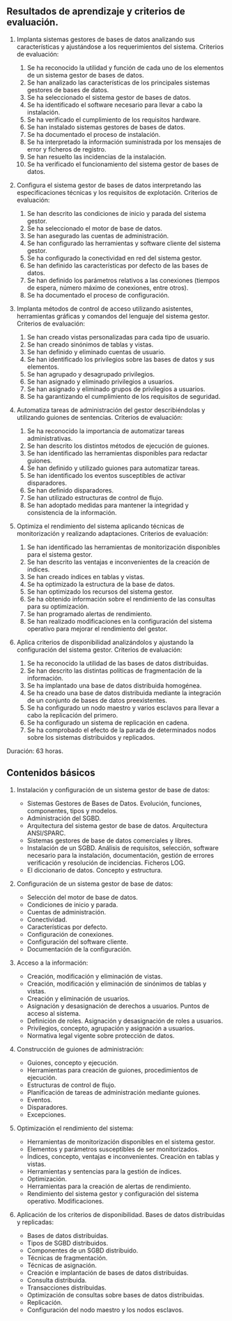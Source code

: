 ## Resultados de aprendizaje y criterios de evaluación.

1. Implanta sistemas gestores de bases de datos analizando sus características y ajustándose a los requerimientos del sistema. Criterios de evaluación:
    1. Se ha reconocido la utilidad y función de cada uno de los elementos de un sistema gestor de bases de datos.
    2. Se han analizado las características de los principales sistemas gestores de bases de datos.
    3. Se ha seleccionado el sistema gestor de bases de datos.
    4. Se ha identificado el software necesario para llevar a cabo la instalación.
    5. Se ha verificado el cumplimiento de los requisitos hardware.
    6. Se han instalado sistemas gestores de bases de datos.
    7. Se ha documentado el proceso de instalación.
    8. Se ha interpretado la información suministrada por los mensajes de error y ficheros de registro.
    9. Se han resuelto las incidencias de la instalación.
    10. Se ha verificado el funcionamiento del sistema gestor de bases de datos.

2. Configura el sistema gestor de bases de datos interpretando las especificaciones técnicas y los requisitos de explotación. Criterios de evaluación:
    1. Se han descrito las condiciones de inicio y parada del sistema gestor.
    2. Se ha seleccionado el motor de base de datos.
    3. Se han asegurado las cuentas de administración.
    4. Se han configurado las herramientas y software cliente del sistema gestor.
    5. Se ha configurado la conectividad en red del sistema gestor.
    6. Se han definido las características por defecto de las bases de datos.
    7. Se han definido los parámetros relativos a las conexiones (tiempos de espera, número máximo de conexiones, entre otros).
    8. Se ha documentado el proceso de configuración.

3. Implanta métodos de control de acceso utilizando asistentes, herramientas gráficas y comandos del lenguaje del sistema gestor. Criterios de evaluación:
    1. Se han creado vistas personalizadas para cada tipo de usuario.
    2. Se han creado sinónimos de tablas y vistas.
    3. Se han definido y eliminado cuentas de usuario.
    4. Se han identificado los privilegios sobre las bases de datos y sus elementos.
    5. Se han agrupado y desagrupado privilegios.
    6. Se han asignado y eliminado privilegios a usuarios.
    7. Se han asignado y eliminado grupos de privilegios a usuarios.
    8. Se ha garantizando el cumplimiento de los requisitos de seguridad.

4. Automatiza tareas de administración del gestor describiéndolas y utilizando guiones de sentencias. Criterios de evaluación:
    1. Se ha reconocido la importancia de automatizar tareas administrativas.
    2. Se han descrito los distintos métodos de ejecución de guiones.
    3. Se han identificado las herramientas disponibles para redactar guiones.
    4. Se han definido y utilizado guiones para automatizar tareas.
    5. Se han identificado los eventos susceptibles de activar disparadores.
    6. Se han definido disparadores.
    7. Se han utilizado estructuras de control de flujo.
    8. Se han adoptado medidas para mantener la integridad y consistencia de la información.

5. Optimiza el rendimiento del sistema aplicando técnicas de monitorización y realizando adaptaciones. Criterios de evaluación:
    1. Se han identificado las herramientas de monitorización disponibles para el sistema gestor.
    2. Se han descrito las ventajas e inconvenientes de la creación de índices.
    3. Se han creado índices en tablas y vistas.
    4. Se ha optimizado la estructura de la base de datos.
    5. Se han optimizado los recursos del sistema gestor.
    6. Se ha obtenido información sobre el rendimiento de las consultas para su optimización.
    7. Se han programado alertas de rendimiento.
    8. Se han realizado modificaciones en la configuración del sistema operativo para mejorar el rendimiento del gestor.

6. Aplica criterios de disponibilidad analizándolos y ajustando la configuración del sistema gestor. Criterios de evaluación:
    1. Se ha reconocido la utilidad de las bases de datos distribuidas.
    2. Se han descrito las distintas políticas de fragmentación de la información.
    3. Se ha implantado una base de datos distribuida homogénea.
    4. Se ha creado una base de datos distribuida mediante la integración de un conjunto de bases de datos preexistentes.
    5. Se ha configurado un nodo maestro y varios esclavos para llevar a cabo la replicación del primero.
    6. Se ha configurado un sistema de replicación en cadena.
    7. Se ha comprobado el efecto de la parada de determinados nodos sobre los sistemas distribuidos y replicados.

Duración: 63 horas.

## Contenidos básicos

1. Instalación y configuración de un sistema gestor de base de datos:
    - Sistemas Gestores de Bases de Datos. Evolución, funciones, componentes, tipos y modelos.
    - Administración del SGBD.
    - Arquitectura del sistema gestor de base de datos. Arquitectura ANSI/SPARC.
    - Sistemas gestores de base de datos comerciales y libres.
    - Instalación de un SGBD. Análisis de requisitos, selección, software necesario para la instalación, documentación, gestión de errores verificación y resolución de incidencias. Ficheros LOG.
    - El diccionario de datos. Concepto y estructura.

2. Configuración de un sistema gestor de base de datos:
    - Selección del motor de base de datos.
    - Condiciones de inicio y parada.
    - Cuentas de administración.
    - Conectividad.
    - Características por defecto.
    - Configuración de conexiones.
    - Configuración del software cliente.
    - Documentación de la configuración.

3. Acceso a la información:
    - Creación, modificación y eliminación de vistas.
    - Creación, modificación y eliminación de sinónimos de tablas y vistas.
    - Creación y eliminación de usuarios.
    - Asignación y desasignación de derechos a usuarios. Puntos de acceso al sistema.
    - Definición de roles. Asignación y desasignación de roles a usuarios.
    - Privilegios, concepto, agrupación y asignación a usuarios.
    - Normativa legal vigente sobre protección de datos.

4. Construcción de guiones de administración:
    - Guiones, concepto y ejecución.
    - Herramientas para creación de guiones, procedimientos de ejecución.
    - Estructuras de control de flujo.
    - Planificación de tareas de administración mediante guiones.
    - Eventos.
    - Disparadores.
    - Excepciones.

5. Optimización el rendimiento del sistema:
    - Herramientas de monitorización disponibles en el sistema gestor.
    - Elementos y parámetros susceptibles de ser monitorizados.
    - Índices, concepto, ventajas e inconvenientes. Creación en tablas y vistas.
    - Herramientas y sentencias para la gestión de índices.
    - Optimización.
    - Herramientas para la creación de alertas de rendimiento.
    - Rendimiento del sistema gestor y configuración del sistema operativo. Modificaciones.

6. Aplicación de los criterios de disponibilidad. Bases de datos distribuidas y replicadas:
    - Bases de datos distribuidas.
    - Tipos de SGBD distribuidos.
    - Componentes de un SGBD distribuido.
    - Técnicas de fragmentación.
    - Técnicas de asignación.
    - Creación e implantación de bases de datos distribuidas.
    - Consulta distribuida.
    - Transacciones distribuidas.
    - Optimización de consultas sobre bases de datos distribuidas.
    - Replicación.
    - Configuración del nodo maestro y los nodos esclavos.